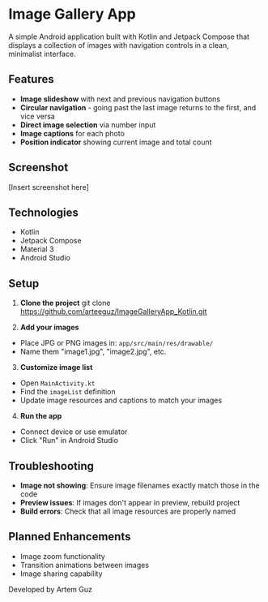# Image Gallery App

A simple Android application built with Kotlin and Jetpack Compose that displays a collection of images with navigation controls in a clean, minimalist interface.

## Features

- **Image slideshow** with next and previous navigation buttons
- **Circular navigation** - going past the last image returns to the first, and vice versa
- **Direct image selection** via number input
- **Image captions** for each photo
- **Position indicator** showing current image and total count

## Screenshot

[Insert screenshot here]

## Technologies

- Kotlin
- Jetpack Compose
- Material 3
- Android Studio

## Setup

1. **Clone the project**
   git clone https://github.com/arteeguz/ImageGalleryApp_Kotlin.git

2. **Add your images**
- Place JPG or PNG images in: `app/src/main/res/drawable/`
- Name them "image1.jpg", "image2.jpg", etc.

3. **Customize image list**
- Open `MainActivity.kt`
- Find the `imageList` definition
- Update image resources and captions to match your images

4. **Run the app**
- Connect device or use emulator
- Click "Run" in Android Studio

## Troubleshooting

- **Image not showing**: Ensure image filenames exactly match those in the code
- **Preview issues**: If images don't appear in preview, rebuild project
- **Build errors**: Check that all image resources are properly named

## Planned Enhancements

- Image zoom functionality
- Transition animations between images
- Image sharing capability

Developed by Artem Guz